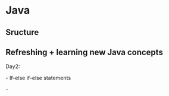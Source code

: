# Java
<h2>Sructure</h2>
<h2>Refreshing + learning new Java concepts</h2>
<p>Day2: </p>
<p>- If-else if-else statements </p>
<p>-  </p>
